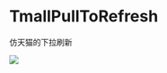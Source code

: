 # TmallPullToRefresh
仿天猫的下拉刷新
 
![](https://github.com/adzcsx2/TmallPullToRefresh/tree/master/images/v1.0.gif)